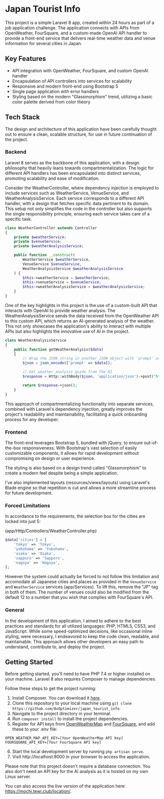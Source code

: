 # Japan Tourist Info

This project is a simple Laravel 8 app, created within 24 hours as part of a job application challenge. The application connects with APIs from OpenWeather, FourSquare, and a custom-made OpenAI API handler to provide a front-end service that delivers real-time weather data and venue information for several cities in Japan.

## Key Features

- API integration with OpenWeather, FourSquare, and custom OpenAI handler
- Encapsulation of API controllers into services for scalability
- Responsive and modern front-end using Bootstrap 5
- Single page application with error handlers
- Styling based on the modern "Glassmorphism" trend, utilizing a basic color palette derived from color theory

## Tech Stack
The design and architecture of this application have been carefully thought out to ensure a clean, scalable structure, for use in future continuation of the project.

### Backend
Laravel 8 serves as the backbone of this application, with a design philosophy that heavily leans towards compartmentalization. The logic for different API handlers has been encapsulated into distinct services, promoting scalability and ease of modification.

Consider the WeatherController, where dependency injection is employed to include services such as WeatherService, VenueService, and WeatherAnalysisService. Each service corresponds to a different API handler, with a design that fetches specific data pertinent to its domain. This setup not only simplifies the code in the controller but also supports the single responsibility principle, ensuring each service takes care of a specific task.

```php
class WeatherController extends Controller
{
    private $weatherService;
    private $venueService;
    private $weatherAnalysisService;

    public function __construct(
        WeatherService $weatherService,
        VenueService $venueService,
        WeatherAnalysisService $weatherAnalysisService
    ) {
        $this->weatherService = $weatherService;
        $this->venueService = $venueService;
        $this->weatherAnalysisService = $weatherAnalysisService;
    }
}
```

One of the key highlights in this project is the use of a custom-built API that interacts with OpenAI to provide weather analysis. The WeatherAnalysisService sends the data received from the OpenWeather API to this custom API, which returns an AI-generated analysis of the weather. This not only showcases the application's ability to interact with multiple APIs but also highlights the innovative use of AI in the project.

```php
class WeatherAnalysisService
{
    public function getWeatherAnalysis($data)
    {
        // Wrap the JSON string in another JSON object with 'prompt' as the key
        $json = json_encode(['prompt' => $data]);

        // Get weather analysis guide from the AI
        $response = Http::withBody($json, 'application/json')->post("http://labs.tewi.club/api/v1/weather");

        return $response->json();
    }
}
```

This approach of compartmentalizing functionality into separate services, combined with Laravel's dependency injection, greatly improves the project's readability and maintainability, facilitating a quick onboarding process for any developer.

### Frontend
The front-end leverages Bootstrap 5, bundled with jQuery, to ensure out-of-the-box responsiveness. With Bootstrap's vast selection of easily customizable components, it allows for rapid development without compromising on design or user experience.

The styling is also based on a design trend called "Glassmorphism" to create a modern feel despite being a simple application.

I've also implemented layouts (resources/views/layouts) using Laravel's Blade engine so that repetition is cut and allows a more streamline process for future development.

### Forced Limitations

In accordance to the requirements, the selection box for the cities are locked into just 5:

(app/Http/Controllers/WeatherController.php)
```php
$data['cities'] = [
    'tokyo' => 'Tokyo',
    'yokohama' => 'Yokohama',
    'osaka' => 'Osaka',
    'sapporo' => 'Sapporo',
    'nagoya' => 'Nagoya',
];
```

However the system could actually be forced to not follow this limitation and accomodate all Japanese cities and places as provided in the `VenueService` and `WeatherService` services (app/Services). To lift this, remove the "JP" tag in both of them. The number of venues could also be modified from the default 12 to a number that you wish that complies with FourSquare's API.

### General

In the development of this application, I aimed to adhere to the best practices and standards for all utilized languages: PHP, HTML5, CSS3, and JavaScript. While some speed-optimized decisions, like occasional inline styling, were necessary, I endeavored to keep the code clean, readable, and maintainable. This approach allows other developers an easy path to understand, contribute to, and deploy the project.

## Getting Started

Before getting started, you'll need to have PHP 7.4 or higher installed on your machine. Laravel 8 also requires Composer to manage dependencies.

Follow these steps to get the project running:

1. Install Composer. You can download it [here](https://getcomposer.org/download/).
2. Clone this repository to your local machine using `git clone https://github.com/0xOptimizer/japan_tourist_info`.
3. Navigate to the project directory in your terminal.
4. Run `composer install` to install the project dependencies.
5. Register for API keys from [OpenWeatherMap](https://home.openweathermap.org/users/sign_up) and [FourSquare](https://foursquare.com/developers/signup), and add these to your .env file:
```
OPEN_WEATHER_MAP_API_KEY=[Your OpenWeatherMap API key]
FOURSQUARE_API_KEY=[Your FourSquare API key]
```
6. Start the local development server by running `php artisan serve`.
7. Visit http://localhost:8000 in your browser to access the application.

Please note that this project doesn't require a database connection. You also don't need an API key for the AI analysis as it is hosted on my own Linux server.

You can also access the live version of the application here: https://mochi.tewi.club/location/.
